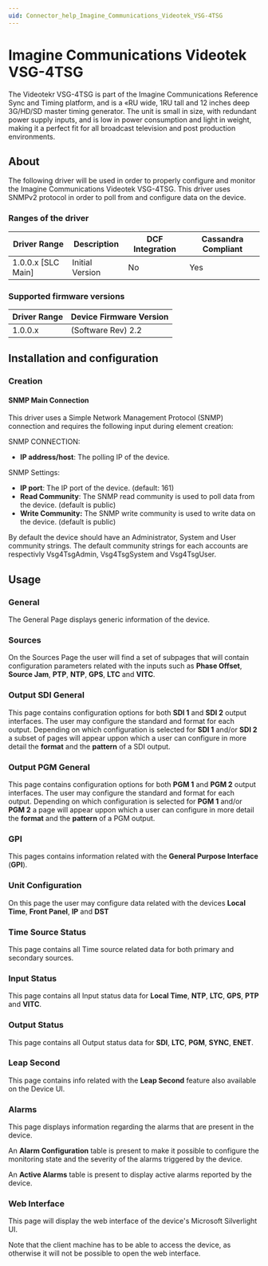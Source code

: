 ```yaml
---
uid: Connector_help_Imagine_Communications_Videotek_VSG-4TSG
---
```


# Imagine Communications Videotek VSG-4TSG

The Videotekr VSG-4TSG is part of the Imagine Communications Reference Sync and Timing platform, and is a «RU wide, 1RU tall and 12 inches deep 3G/HD/SD master timing generator. The unit is small in size, with redundant power supply inputs, and is low in power consumption and light in weight, making it a perfect fit for all broadcast television and post production environments.

## About

The following driver will be used in order to properly configure and monitor the Imagine Communications Videotek VSG-4TSG. This driver uses SNMPv2 protocol in order to poll from and configure data on the device.

### Ranges of the driver

| **Driver Range**     | **Description** | **DCF Integration** | **Cassandra Compliant** |
|----------------------|-----------------|---------------------|-------------------------|
| 1.0.0.x \[SLC Main\] | Initial Version | No                  | Yes                     |

### Supported firmware versions

| **Driver Range** | **Device Firmware Version** |
|------------------|-----------------------------|
| 1.0.0.x          | (Software Rev) 2.2          |

## Installation and configuration

### Creation

#### SNMP Main Connection

This driver uses a Simple Network Management Protocol (SNMP) connection and requires the following input during element creation:

SNMP CONNECTION:

- **IP address/host**: The polling IP of the device.

SNMP Settings:

- **IP port**: The IP port of the device. (default: 161)
- **Read Community**: The SNMP read community is used to poll data from the device. (default is public)
- **Write Community:** The SNMP write community is used to write data on the device. (default is public)

By default the device should have an Administrator, System and User community strings. The default community strings for each accounts are respectivly Vsg4TsgAdmin, Vsg4TsgSystem and Vsg4TsgUser.

## Usage

### General

The General Page displays generic information of the device.

### Sources

On the Sources Page the user will find a set of subpages that will contain configuration parameters related with the inputs such as **Phase Offset**, **Source Jam**, **PTP**, **NTP**, **GPS**, **LTC** and **VITC**.

### Output SDI General

This page contains configuration options for both **SDI 1** and **SDI 2** output interfaces. The user may configure the standard and format for each output. Depending on which configuration is selected for **SDI 1** and/or **SDI 2** a subset of pages will appear uppon which a user can configure in more detail the **format** and the **pattern** of a SDI output.

### Output PGM General

This page contains configuration options for both **PGM 1** and **PGM 2** output interfaces. The user may configure the standard and format for each output. Depending on which configuration is selected for **PGM 1** and/or **PGM 2** a page will appear uppon which a user can configure in more detail the **format** and the **pattern** of a PGM output.

### GPI

This pages contains information related with the **General Purpose Interface** (**GPI**).

### Unit Configuration

On this page the user may configure data related with the devices **Local Time**, **Front Panel**, **IP** and **DST**

### Time Source Status

This page contains all Time source related data for both primary and secondary sources.

### Input Status

This page contains all Input status data for **Local Time**, **NTP**, **LTC**, **GPS**, **PTP** and **VITC**.

### Output Status

This page contains all Output status data for **SDI**, **LTC**, **PGM**, **SYNC**, **ENET**.

### Leap Second

This page contains info related with the **Leap Second** feature also available on the Device UI.

### Alarms

This page displays information regarding the alarms that are present in the device.

An **Alarm Configuration** table is present to make it possible to configure the monitoring state and the severity of the alarms triggered by the device.

An **Active Alarms** table is present to display active alarms reported by the device.

### Web Interface

This page will display the web interface of the device's Microsoft Silverlight UI.

Note that the client machine has to be able to access the device, as otherwise it will not be possible to open the web interface.
